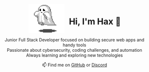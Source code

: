 <div align="center" style="display: flex; align-items: center; justify-content: center; gap: 15px;">
  <img src="ghost.gif" alt="ghost gif" width="120"/>
  <h1>Hi, I'm Hax 👋</h1>
</div>



<p align="center">
  Junior Full Stack Developer focused on building secure web apps and handy tools <br>
  Passionate about cybersecurity, coding challenges, and automation <br>
  Always learning and exploring new technologies
</p>


<p align="center">
  📫 Find me on <a href="https://github.com/6hax">GitHub</a> or <a href="https://discord.com/channels/@me/1417390592253755522">Discord</a>
</p>
